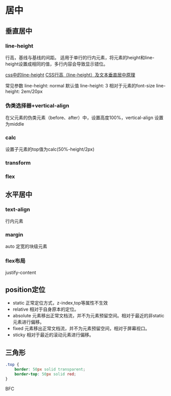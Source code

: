 # 居中

## 垂直居中

### line-height

行高，基线与基线的间距。
适用于单行的行内元素，将元素的height和line-height设置成相同的值，多行内容会导致显示错位。

[css中的line-height](https://segmentfault.com/a/1190000003038583)
[CSS行高（line-height）及文本垂直居中原理](https://segmentfault.com/a/1190000005122321)

常见参数
line-height: normal 默认值
line-height: 3 相对于元素的font-size
line-height: 2em/20px

### 伪类选择器+vertical-align

在父元素的伪类元素（before、after）中，设置高度100%，vertical-align 设置为middle

### calc

设置子元素的top值为calc(50%-height/2px)

### transform

### flex

## 水平居中

### text-align

行内元素

### margin

auto
定宽的块级元素

### flex布局

justify-content

## position定位

- static 正常定位方式，z-index,top等属性不生效
- relative 相对于自身原本的定位。
- absolute 元素移出正常文档流，并不为元素预留空间。相对于最近的非static元素进行偏移。
- fixed 元素移出正常文档流，并不为元素预留空间，相对于屏幕视口。
- sticky 相对于最近的滚动元素进行偏移。

## 三角形

```css
.top {
    border: 50px solid transparent;
    border-top: 50px solid red;
}
```

BFC
